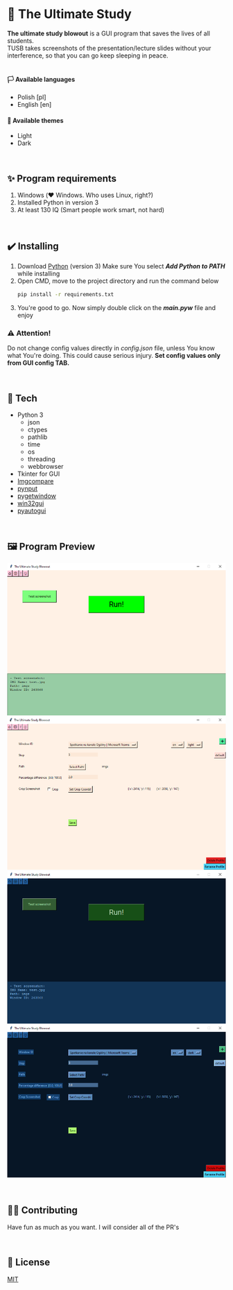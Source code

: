 # 🏫 The Ultimate Study

**The ultimate study blowout** is a GUI program that saves the lives of all students.
<br />TUSB takes screenshots of the presentation/lecture slides without your interference, so that you can go keep sleeping in peace.
<br />
<br />

#### 🏳️ Available languages

- Polish [pl]
- English [en]

#### 🎨 Available themes

- Light
- Dark

<br />

## ✨ Program requirements

1. Windows (❤️ Windows. Who uses Linux, right?)
2. Installed Python in version 3
3. At least 130 IQ (Smart people work smart, not hard)

<br />

## ✔️ Installing

1. Download [Python](https://www.python.org) (version 3)
   Make sure You select **_Add Python to PATH_** while installing
2. Open CMD, move to the project directory and run the command below
   ```sh
   pip install -r requirements.txt
   ```
3. You're good to go.
   Now simply double click on the **_main.pyw_** file and enjoy

### ⚠️ **Attention!**

Do not change config values directly in _config.json_ file, unless You know what You're doing.
This could cause serious injury.
**Set config values only from GUI config TAB.**

<br />

## 💾 Tech

- Python 3
  - json
  - ctypes
  - pathlib
  - time
  - os
  - threading
  - webbrowser
- Tkinter for GUI
- [Imgcompare](https://github.com/datenhahn/imgcompare)
- [pynput](https://pynput.readthedocs.io/en/latest/)
- [pygetwindow](https://pypi.org/project/PyGetWindow/)
- [win32gui](https://pypi.org/project/win32gui/)
- [pyautogui](https://pyautogui.readthedocs.io/en/latest/)

<br />

## 🖼️ Program Preview

![Home Light](https://github.com/fzwolinski/The-Ultimate-Study-Blowout/blob/master/tusb_preview/home_light.png)
![Config Light](https://github.com/fzwolinski/The-Ultimate-Study-Blowout/blob/master/tusb_preview/config_light.png)
![Home Dark](https://github.com/fzwolinski/The-Ultimate-Study-Blowout/blob/master/tusb_preview/home_dark.png)
![Config Dark](https://github.com/fzwolinski/The-Ultimate-Study-Blowout/blob/master/tusb_preview/config_dark.png)

<br />

## 💁🏻 Contributing

Have fun as much as you want. I will consider all of the PR's

<br />

## 📜 License

[MIT](https://choosealicense.com/licenses/mit/)
